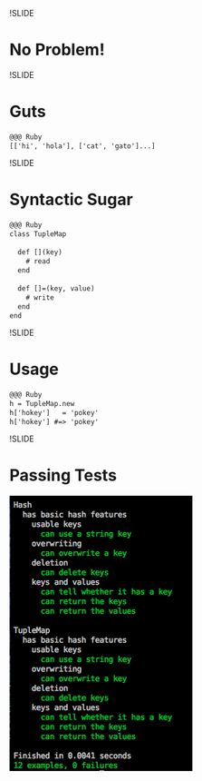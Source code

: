 !SLIDE
# No Problem!

!SLIDE
# Guts

    @@@ Ruby
    [['hi', 'hola'], ['cat', 'gato']...]

!SLIDE
# Syntactic Sugar

    @@@ Ruby
    class TupleMap

      def [](key)
        # read
      end

      def []=(key, value)
        # write
      end
    end

!SLIDE
# Usage

    @@@ Ruby
    h = TupleMap.new
    h['hokey']   = 'pokey'
    h['hokey'] #=> 'pokey'

!SLIDE
# Passing Tests
![Passing Tests](passing_tests.png)

